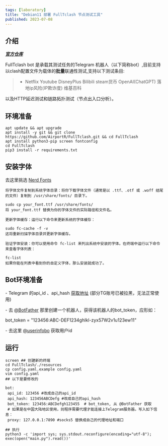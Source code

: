 ```yaml
---
tags: [laboratory]
title: "Debian11 部署 FullTclash 节点测试工具"
published: 2023-07-08
---
```


## 介绍

**_[官方仓库](https://github.com/AirportR/FullTclash)_**

FullTclash bot 是承载其测试任务的Telegram 机器人（以下简称bot）,目前支持以clash配置文件为载体的**批量**联通性测试,支持以下测试条目:

> - Netflix Youtube DisneyPlus Bilibili steam货币 OpenAI(ChatGPT) 落地ip风险(IP欺诈度) 维基百科

以及HTTP延迟测试和链路拓扑测试（节点出入口分析）。

## 环境准备

```shell
apt update && apt upgrade
apt install -y git && git clone https://github.com/AirportR/FullTclash.git && cd FullTclash
apt install python3-pip screen fontconfig
cd FullTclash
pip3 install -r requirements.txt
```

## 安装字体

去这里挑选 [Nerd Fonts](https://www.nerdfonts.com/)

```shell
将字体文件复制到系统字体目录：将你下载字体文件（通常是以 .ttf、.otf 或 .woff 结尾的文件）复制到 /usr/share/fonts/ 目录下。

sudo cp your_font.ttf /usr/share/fonts/
将 your_font.ttf 替换为你的字体文件的实际路径和文件名。

更新字体缓存：运行以下命令来更新系统的字体缓存：

sudo fc-cache -f -v
这将重新扫描字体目录并更新字体缓存。

验证字体安装：你可以使用命令 fc-list 来列出系统中安装的字体。在终端中运行以下命令来查看字体列表：

fc-list
如果你能在列表中看到你的自定义字体，那么安装就成功了。
```

## Bot环境准备

\- Telegram 的api\_id 、api\_hash [获取地址](https://my.telegram.org/apps) (部分TG账号已被拉黑，无法正常使用)

\- 去 [@BotFather](https://t.me/BotFather) 那里创建一个机器人，获得该机器人的bot\_token，应形如：

bot\_token = "123456:ABC-DEF1234ghIkl-zyx57W2v1u123ew11"

\- 去这里 [@userinfobo](https://t.me/userinfobo) 获取用户id

## 运行

```shell
screen ## 创建新的终端
cd FullTclash/./resources
cp config.yaml.example config.yaml
vim config.yaml
## 以下是要修改的

bot:
 api_id: 123456 #改成自己的api_id
 api_hash: 123456ABCDefg #改成自己的api_hash
 bot_token: 123456:ABCDefgh123455  # bot_token, 从 @BotFather 获取
 # 如果是在中国大陆地区使用，则程序需要代理才能连接上Telegram服务器。写入如下信息：
 proxy: 127.0.0.1:7890 #socks5 替换成自己的代理地址和端口

## 执行
python3 -c 'import sys; sys.stdout.reconfigure(encoding="utf-8"); exec(open("main.py").read())'
```

<picture>
    <source srcset="https://s3.catcat.blog/images/2023/07/image-15.avif" type="image/avif">
    <source srcset="https://s3.catcat.blog/images/2023/07/image-15.webp" type="image/webp">
    <img src="https://s3.catcat.blog/images/2023/07/image-15.jpg" alt="" loading="lazy">
</picture>

<picture>
    <source srcset="https://s3.catcat.blog/images/2023/07/image-16-1024x598.avif" type="image/avif">
    <source srcset="https://s3.catcat.blog/images/2023/07/image-16-1024x598.webp" type="image/webp">
    <img src="https://s3.catcat.blog/images/2023/07/image-16-1024x598.jpg" alt="" loading="lazy">
</picture>

<picture>
    <source srcset="https://s3.catcat.blog/images/2023/07/image-168.avif" type="image/avif">
    <source srcset="https://s3.catcat.blog/images/2023/07/image-168.webp" type="image/webp">
    <img src="https://s3.catcat.blog/images/2023/07/image-168.jpg" alt="" loading="lazy">
</picture>